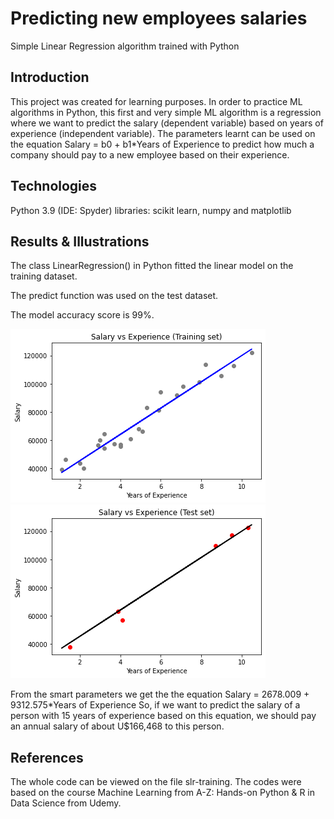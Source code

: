 # Predicting new employees salaries
Simple Linear Regression algorithm trained with Python

## Introduction

This project was created for learning purposes. In order to practice ML algorithms in Python, this first and very simple ML algorithm is a regression where we want to predict the salary (dependent variable) based on years of experience (independent variable). The parameters learnt can be used on the equation Salary = b0 + b1*Years of Experience to predict how much a company should pay to a new employee based on their experience.

## Technologies

Python 3.9 (IDE: Spyder)
libraries: scikit learn, numpy and matplotlib

## Results & Illustrations
The class LinearRegression() in Python fitted the linear model on the training dataset.

The predict function was used on the test dataset.

The model accuracy score is 99%.

![Alt text](./images/trainingsetplot.png)
![Alt text](./images/testsetplot.png)

From the smart parameters we get the the equation Salary = 2678.009 + 9312.575*Years of Experience
So, if we want to predict the salary of a person with 15 years of experience based on this equation, we should pay an annual salary of about U$166,468 to this person.

## References
The whole code can be viewed on the file slr-training.
The codes were based on the course Machine Learning from A-Z: Hands-on Python & R in Data Science from Udemy.
